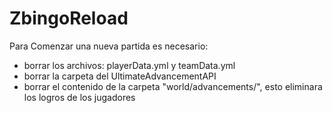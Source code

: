 # ZbingoReload

Para Comenzar una nueva partida es necesario:
- borrar los archivos: playerData.yml y teamData.yml
- borrar la carpeta del UltimateAdvancementAPI
- borrar el contenido de la carpeta "world/advancements/", esto eliminara los logros de los jugadores
